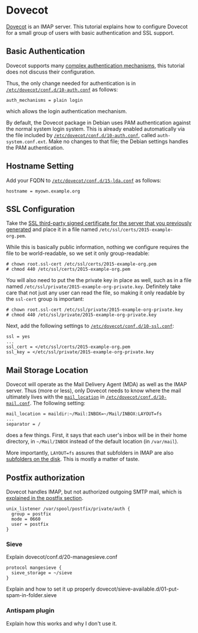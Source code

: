 # Dovecot

[Dovecot](http://wiki.dovecot.org/FrontPage) is an IMAP server.  This
tutorial explains how to configure Dovecot for a small group of users with
basic authentication and SSL support.

## Basic Authentication

Dovecot supports many
[complex authentication mechanisms](http://wiki2.dovecot.org/Authentication/Mechanisms),
this tutorial does not discuss their configuration.

Thus, the only change needed for authentication is in
[`/etc/dovecot/conf.d/10-auth.conf`](etc/dovecot/conf.d/10-auth.conf) as follows:

    auth_mechanisms = plain login

which allows the login authentication mechanism.

By default, the Dovecot package in Debian uses PAM authentication against the
normal system login system.  This is already enabled automatically via the
file included by
[`/etc/dovecot/conf.d/10-auth.conf`](etc/dovecot/conf.d/10-auth.conf), called
`auth-system.conf.ext`.  Make no changes to that file; the Debian settings
handles the PAM authentication.

## Hostname Setting

Add your FQDN to
[`/etc/dovecot/conf.d/15-lda.conf`](etc/dovecot/conf.d/15-lda.conf) as
follows:

    hostname = myown.example.org

## SSL Configuration

Take the
[SSL third-party signed certificate for the server that you previously generated](PrepWork.md#ssl-certificate)
and place it in a file named `/etc/ssl/certs/2015-example-org.pem`.

While this is basically public information, nothing we configure requires the
file to be world-readable, so we set it only group-readable:

    # chown root.ssl-cert /etc/ssl/certs/2015-example-org.pem
    # chmod 440 /etc/ssl/certs/2015-example-org.pem

You will also need to put the the private key in place as well, such as in a
file named `/etc/ssl/private/2015-example-org-private.key`.  Definitely take
care that not just any user can read the file, so making it only readable by
the `ssl-cert` group is important:

    # chown root.ssl-cert /etc/ssl/private/2015-example-org-private.key
    # chmod 440 /etc/ssl/private/2015-example-org-private.key

Next, add the following settings to
[`/etc/dovecot/conf.d/10-ssl.conf`](etc/dovecot/conf.d/10-ssl.conf):

    ssl = yes
    ...
    ssl_cert = </etc/ssl/certs/2015-example-org.pem
    ssl_key = </etc/ssl/private/2015-example-org-private.key

## Mail Storage Location

Dovecot will operate as the Mail Delivery Agent (MDA) as well as the IMAP
server.  Thus (more or less), only Dovecot needs to know where the mail
ultimately lives with the
[`mail_location`](http://wiki.dovecot.org/MailLocation) in
[`/etc/dovecot/conf.d/10-mail.conf`](etc/dovecot/conf.d/10-mail.conf).  The
following setting:

    mail_location = maildir:~/Mail:INBOX=~/Mail/INBOX:LAYOUT=fs
    ...
    separator = /
does a few things.  First, it says that each user's inbox will be in their
home directory, in `~/Mail/INBOX` instead of the default location (in
`/var/mail`).

More importantly, `LAYOUT=fs` assures that subfolders in IMAP are also
[subfolders on the disk](http://wiki.dovecot.org/MailboxFormat/Maildir#Directory_Structure).
This is mostly a matter of taste.


## Postfix authorization

Dovecot handles IMAP, but not authorized outgoing SMTP mail, which is
[explained in the postfix section](Postfix.md#Authorized-Outgoing-SMTP).

    unix_listener /var/spool/postfix/private/auth {
      group = postfix
      mode = 0660
      user = postfix
    }


### Sieve

 Explain dovecot/conf.d/20-managesieve.conf

    protocol mangesieve {
      sieve_storage = ~/sieve
    }

Explain and how to set it up properly dovecot/sieve-available.d/01-put-spam-in-folder.sieve

### Antispam plugin

Explain how this works and why I don't use it.
